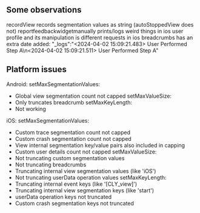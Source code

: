 ## Some observations
recordView records segmentation values as string (autoStoppedView does not)
reportfeedbackwidgetmanually prints/logs weird things
in ios user profile and its manipulation is different requests
in ios breadcrumbs has an extra date added: "_logs":"<2024-04-02 15:09:21.483> User Performed Step A\n<2024-04-02 15:09:21.511> User Performed Step A"

## Platform issues
Android:
setMaxSegmentationValues:
- Global view segmentation count not capped
setMaxValueSize:
- Only truncates breadcrumb
setMaxKeyLength:
- Not working

iOS:
setMaxSegmentationValues:
- Custom trace segmentation count not capped
- Custom crash segmentation count not capped
- View internal segmentation key/value pairs also included in capping
- Custom user details count not capped
setMaxValueSize:
- Not truncating custom segmentation values
- Not truncating breadcrumbs
- Truncating internal view segmentation values (like 'iOS')
- Not truncating userData operation values
setMaxKeyLength:
- Truncating internal event keys (like '[CLY_view]')
- Truncating internal view segmentation keys (like 'start')
- userData operation keys not truncated
- Custom crash segmentation keys not truncated
